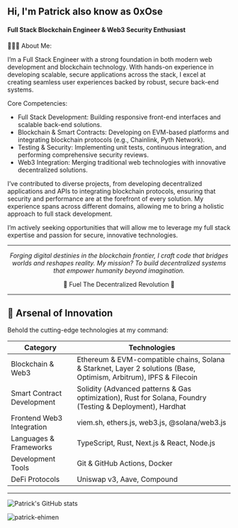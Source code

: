 <h2 align="left">
 Hi, I'm Patrick also know as 0xOse
</h2>

#### Full Stack Blockchain Engineer & Web3 Security Enthusiast

👨🏻‍💻 About Me:

I’m a Full Stack Engineer with a strong foundation in both modern web development and blockchain technology. With hands-on experience in developing scalable, secure applications across the stack, I excel at creating seamless user experiences backed by robust, secure back-end systems.

Core Competencies:

- Full Stack Development: Building responsive front-end interfaces and scalable back-end solutions.
- Blockchain & Smart Contracts: Developing on EVM-based platforms and integrating blockchain protocols (e.g., Chainlink, Pyth Network).
- Testing & Security: Implementing unit tests, continuous integration, and performing comprehensive security reviews.
- Web3 Integration: Merging traditional web technologies with innovative decentralized solutions.

I’ve contributed to diverse projects, from developing decentralized applications and APIs to integrating blockchain protocols, ensuring that security and performance are at the forefront of every solution. My experience spans across different domains, allowing me to bring a holistic approach to full stack development.

I’m actively seeking opportunities that will allow me to leverage my full stack expertise and passion for secure, innovative technologies.

<div align="center">
<hr>

_Forging digital destinies in the blockchain frontier, I craft code that bridges worlds and reshapes reality. My mission? To build decentralized systems that empower humanity beyond imagination._

🚀 Fuel The Decentralized Revolution 🚀

<hr>

</div>

## 🔧 Arsenal of Innovation

Behold the cutting-edge technologies at my command:

| Category                   | Technologies                                                                                                       |
| -------------------------- | ------------------------------------------------------------------------------------------------------------------ |
| Blockchain & Web3          | Ethereum & EVM-compatible chains, Solana & Starknet, Layer 2 solutions (Base, Optimism, Arbitrum), IPFS & Filecoin |
| Smart Contract Development | Solidity (Advanced patterns & Gas optimization), Rust for Solana, Foundry (Testing & Deployment), Hardhat          |
| Frontend Web3 Integration  | viem.sh, ethers.js, web3.js, @solana/web3.js                                                                       |
| Languages & Frameworks     | TypeScript, Rust, Next.js & React, Node.js                                                                         |
| Development Tools          | Git & GitHub Actions, Docker                                                                                       |
| DeFi Protocols             | Uniswap v3, Aave, Compound                                                                                         |

---

<p>
 
![Patrick's GitHub stats](https://github-readme-stats.vercel.app/api?username=patrick-ehimen&show_icons=true&theme=radical)

<img
    align="left"
    src="https://github-readme-stats.vercel.app/api/top-langs?username=patrick-ehimen&show_icons=true&locale=en&layout=compact&theme=radical"
    alt="patrick-ehimen"
  />

</p>

